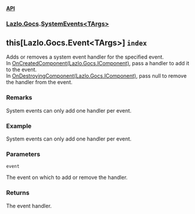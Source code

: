#### [API](./API.md 'API')
### [Lazlo.Gocs](./API.md#Lazlo-Gocs 'Lazlo.Gocs').[SystemEvents&lt;TArgs&gt;](./Lazlo-Gocs-SystemEvents-TArgs-.md 'Lazlo.Gocs.SystemEvents&lt;TArgs&gt;')
## this[Lazlo.Gocs.Event&lt;TArgs&gt;] `index`
Adds or removes a system event handler for the specified event.  
In [OnCreatedComponent(Lazlo.Gocs.IComponent)](./Lazlo-Gocs-IWorldCallbackReceiver-OnCreatedComponent(Lazlo-Gocs-IComponent).md 'Lazlo.Gocs.IWorldCallbackReceiver.OnCreatedComponent(Lazlo.Gocs.IComponent)'), pass a handler to add it to the event.  
In [OnDestroyingComponent(Lazlo.Gocs.IComponent)](./Lazlo-Gocs-IWorldCallbackReceiver-OnDestroyingComponent(Lazlo-Gocs-IComponent).md 'Lazlo.Gocs.IWorldCallbackReceiver.OnDestroyingComponent(Lazlo.Gocs.IComponent)'), pass null to remove the handler from the event.
### Remarks
System events can only add one handler per event.
### Example
System events can only add one handler per event.
### Parameters

<a name='Lazlo-Gocs-SystemEvents-TArgs--Item(Lazlo-Gocs-Event-TArgs-)-event'></a>
`event`

The event on which to add or remove the handler.
### Returns
The event handler.
